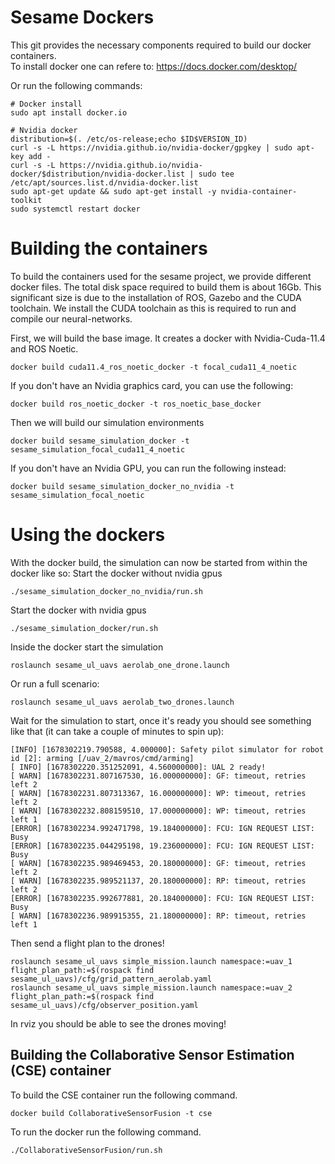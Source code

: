 # Sesame Dockers
This git provides the necessary components required to build our docker containers.\
To install docker one can refere to: https://docs.docker.com/desktop/

Or run the following commands: 
```
# Docker install
sudo apt install docker.io

# Nvidia docker
distribution=$(. /etc/os-release;echo $ID$VERSION_ID)
curl -s -L https://nvidia.github.io/nvidia-docker/gpgkey | sudo apt-key add -
curl -s -L https://nvidia.github.io/nvidia-docker/$distribution/nvidia-docker.list | sudo tee /etc/apt/sources.list.d/nvidia-docker.list
sudo apt-get update && sudo apt-get install -y nvidia-container-toolkit
sudo systemctl restart docker
```

# Building the containers
To build the containers used for the sesame project, we provide different docker files. 
The total disk space required to build them is about 16Gb.
This significant size is due to the installation of ROS, Gazebo and the CUDA toolchain.
We install the CUDA toolchain as this is required to run and compile our neural-networks.

First, we will build the base image. It creates a docker with Nvidia-Cuda-11.4 and ROS Noetic.
```
docker build cuda11.4_ros_noetic_docker -t focal_cuda11_4_noetic
```
If you don't have an Nvidia graphics card, you can use the following:
```
docker build ros_noetic_docker -t ros_noetic_base_docker
```
Then we will build our simulation environments
```
docker build sesame_simulation_docker -t sesame_simulation_focal_cuda11_4_noetic
```
If you don't have an Nvidia GPU, you can run the following instead:
```
docker build sesame_simulation_docker_no_nvidia -t sesame_simulation_focal_noetic
```

# Using the dockers
With the docker build, the simulation can now be started from within the docker like so:
Start the docker without nvidia gpus
```
./sesame_simulation_docker_no_nvidia/run.sh
```
Start the docker with nvidia gpus
```
./sesame_simulation_docker/run.sh
```
Inside the docker start the simulation
```
roslaunch sesame_ul_uavs aerolab_one_drone.launch
```
Or run a full scenario:
```
roslaunch sesame_ul_uavs aerolab_two_drones.launch
```
Wait for the simulation to start, once it's ready you should see something like that (it can take a couple of minutes to spin up):
```
[INFO] [1678302219.790588, 4.000000]: Safety pilot simulator for robot id [2]: arming [/uav_2/mavros/cmd/arming]
[ INFO] [1678302220.351252091, 4.560000000]: UAL 2 ready!
[ WARN] [1678302231.807167530, 16.000000000]: GF: timeout, retries left 2
[ WARN] [1678302231.807313367, 16.000000000]: WP: timeout, retries left 2
[ WARN] [1678302232.808159510, 17.000000000]: WP: timeout, retries left 1
[ERROR] [1678302234.992471798, 19.184000000]: FCU: IGN REQUEST LIST: Busy
[ERROR] [1678302235.044295198, 19.236000000]: FCU: IGN REQUEST LIST: Busy
[ WARN] [1678302235.989469453, 20.180000000]: GF: timeout, retries left 2
[ WARN] [1678302235.989521137, 20.180000000]: RP: timeout, retries left 2
[ERROR] [1678302235.992677881, 20.184000000]: FCU: IGN REQUEST LIST: Busy
[ WARN] [1678302236.989915355, 21.180000000]: RP: timeout, retries left 1
```
Then send a flight plan to the drones!
```
roslaunch sesame_ul_uavs simple_mission.launch namespace:=uav_1 flight_plan_path:=$(rospack find sesame_ul_uavs)/cfg/grid_pattern_aerolab.yaml
roslaunch sesame_ul_uavs simple_mission.launch namespace:=uav_2 flight_plan_path:=$(rospack find sesame_ul_uavs)/cfg/observer_position.yaml
```
In rviz you should be able to see the drones moving!

## Building the Collaborative Sensor Estimation (CSE) container

To build the CSE container run the following command.

```
docker build CollaborativeSensorFusion -t cse
```

To run the docker run the following command.

```
./CollaborativeSensorFusion/run.sh
```
